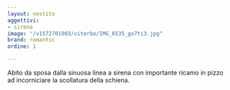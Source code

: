 ```yaml
---
layout: vestito
aggettivi:
- sirena
image: "/v1572701903/viterbo/IMG_6535_go7ti3.jpg"
brand: romantic
ordine: 1

---
```

Abito da sposa dalla sinuosa linea a sirena con importante ricamo in pizzo ad incorniciare la scollatura della schiena.